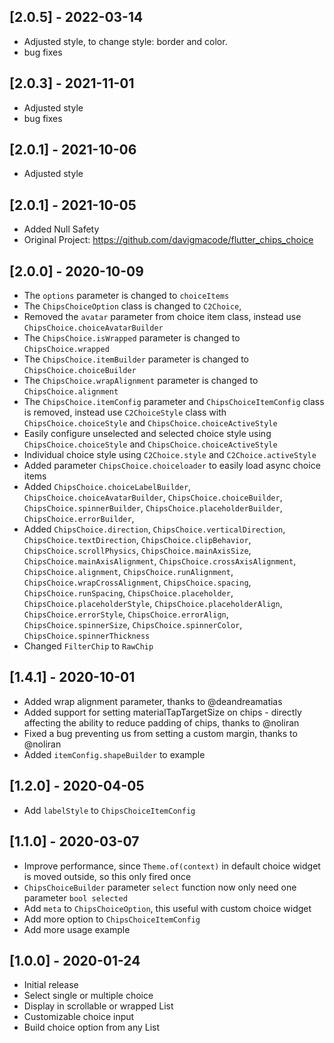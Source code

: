 ## [2.0.5] - 2022-03-14
- Adjusted style, to change style: border and color.
- bug fixes

## [2.0.3] - 2021-11-01
- Adjusted style
- bug fixes

## [2.0.1] - 2021-10-06
- Adjusted style

## [2.0.1] - 2021-10-05
- Added Null Safety
- Original Project: https://github.com/davigmacode/flutter_chips_choice

## [2.0.0] - 2020-10-09

* The `options` parameter is changed to `choiceItems`
* The `ChipsChoiceOption` class is changed to `C2Choice`,
* Removed the `avatar` parameter from choice item class, instead use `ChipsChoice.choiceAvatarBuilder`
* The `ChipsChoice.isWrapped` parameter is changed to `ChipsChoice.wrapped`
* The `ChipsChoice.itemBuilder` parameter is changed to `ChipsChoice.choiceBuilder`
* The `ChipsChoice.wrapAlignment` parameter is changed to `ChipsChoice.alignment`
* The `ChipsChoice.itemConfig` parameter and `ChipsChoiceItemConfig` class is removed, instead use `C2ChoiceStyle` class with `ChipsChoice.choiceStyle` and `ChipsChoice.choiceActiveStyle`
* Easily configure unselected and selected choice style using `ChipsChoice.choiceStyle` and `ChipsChoice.choiceActiveStyle`
* Individual choice style using `C2Choice.style` and `C2Choice.activeStyle`
* Added parameter `ChipsChoice.choiceloader` to easily load async choice items
* Added `ChipsChoice.choiceLabelBuilder`, `ChipsChoice.choiceAvatarBuilder`, `ChipsChoice.choiceBuilder`, `ChipsChoice.spinnerBuilder`, `ChipsChoice.placeholderBuilder`, `ChipsChoice.errorBuilder`,
* Added `ChipsChoice.direction`, `ChipsChoice.verticalDirection`, `ChipsChoice.textDirection`, `ChipsChoice.clipBehavior`, `ChipsChoice.scrollPhysics`, `ChipsChoice.mainAxisSize`, `ChipsChoice.mainAxisAlignment`, `ChipsChoice.crossAxisAlignment`, `ChipsChoice.alignment`, `ChipsChoice.runAlignment`, `ChipsChoice.wrapCrossAlignment`, `ChipsChoice.spacing`, `ChipsChoice.runSpacing`, `ChipsChoice.placeholder`, `ChipsChoice.placeholderStyle`, `ChipsChoice.placeholderAlign`, `ChipsChoice.errorStyle`, `ChipsChoice.errorAlign`, `ChipsChoice.spinnerSize`, `ChipsChoice.spinnerColor`, `ChipsChoice.spinnerThickness`
* Changed `FilterChip` to `RawChip`

## [1.4.1] - 2020-10-01

* Added wrap alignment parameter, thanks to @deandreamatias
* Added support for setting materialTapTargetSize on chips - directly affecting the ability to reduce padding of chips, thanks to @noliran
* Fixed a bug preventing us from setting a custom margin, thanks to @noliran
* Added `itemConfig.shapeBuilder` to example

## [1.2.0] - 2020-04-05

* Add `labelStyle` to `ChipsChoiceItemConfig`

## [1.1.0] - 2020-03-07

* Improve performance, since `Theme.of(context)` in default choice widget is moved outside, so this only fired once
* `ChipsChoiceBuilder` parameter `select` function now only need one parameter `bool selected`
* Add `meta` to `ChipsChoiceOption`, this useful with custom choice widget
* Add more option to `ChipsChoiceItemConfig`
* Add more usage example

## [1.0.0] - 2020-01-24

* Initial release
* Select single or multiple choice
* Display in scrollable or wrapped List
* Customizable choice input
* Build choice option from any List
